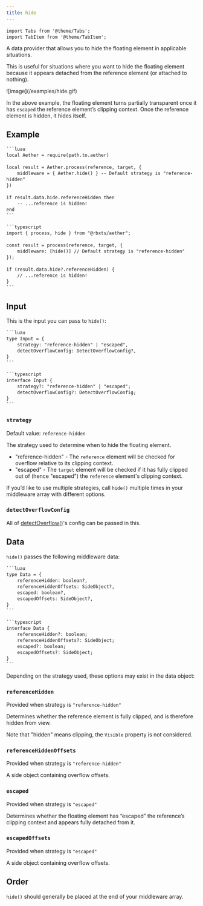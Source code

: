 ```yaml
---
title: hide
---
```


```mdx-code-block
import Tabs from '@theme/Tabs';
import TabItem from '@theme/TabItem';
```

A data provider that allows you to hide the floating element in applicable situations.

This is useful for situations where you want to hide the floating element because it appears detached from the reference element (or attached to nothing).

<div class="text--center">
    ![image](/examples/hide.gif)
</div>

In the above example, the floating element turns partially transparent once it has `escaped` the reference element’s clipping context. Once the reference element is hidden, it hides itself.

## Example

<Tabs groupId="package-manager">
  <TabItem value="wally" label="luau" default>

    ```luau
    local Aether = require(path.to.aether)

    local result = Aether.process(reference, target, {
        middleware = { Aether.hide() } -- Default strategy is "reference-hidden"
    })

    if result.data.hide.referenceHidden then
        -- ...reference is hidden!
    end
    ```

  </TabItem>

  <TabItem value="roblox-ts" label="roblox-ts">

    ```typescript
    import { process, hide } from "@rbxts/aether";

    const result = process(reference, target, {
        middleware: [hide()] // Default strategy is "reference-hidden"
    });

    if (result.data.hide?.referenceHidden) {
        // ...reference is hidden!
    }
    ```

  </TabItem>
</Tabs>

## Input

This is the input you can pass to `hide()`:

<Tabs groupId="package-manager">
  <TabItem value="wally" label="luau" default>

    ```luau
    type Input = {
        strategy: "reference-hidden" | "escaped",
        detectOverflowConfig: DetectOverflowConfig?,
    }
    ```

  </TabItem>

  <TabItem value="roblox-ts" label="roblox-ts">

    ```typescript
    interface Input {
        strategy?: "reference-hidden" | "escaped";
        detectOverflowConfig?: DetectOverflowConfig;
    }
    ```

  </TabItem>
</Tabs>

### `strategy`

Default value: `reference-hidden`

The strategy used to determine when to hide the floating element.

-   "reference-hidden" - The `reference` element will be checked for overflow relative to its clipping context.
-   "escaped" - The `target` element will be checked if it has fully clipped out of (hence "escaped") the `reference` element's clipping context.

If you’d like to use multiple strategies, call `hide()` multiple times in your middleware array with different options.

### `detectOverflowConfig`

All of [detectOverflow()](../guides/collisions#config)'s config can be passed in this.

## Data

`hide()` passes the following middleware data:

<Tabs groupId="package-manager">
  <TabItem value="wally" label="luau" default>

    ```luau
    type Data = {
        referenceHidden: boolean?,
        referenceHiddenOffsets: SideObject?,
        escaped: boolean?,
        escapedOffsets: SideObject?,
    }
    ```

  </TabItem>

  <TabItem value="roblox-ts" label="roblox-ts">

    ```typescript
    interface Data {
        referenceHidden?: boolean;
        referenceHiddenOffsets?: SideObject;
        escaped?: boolean;
        escapedOffsets?: SideObject;
    }
    ```

  </TabItem>
</Tabs>

Depending on the strategy used, these options may exist in the data object:

### `referenceHidden`

Provided when strategy is `"reference-hidden"`

Determines whether the reference element is fully clipped, and is therefore hidden from view.

Note that "hidden" means clipping, the `Visible` property is not considered.

### `referenceHiddenOffsets`

Provided when strategy is `"reference-hidden"`

A side object containing overflow offsets.

### `escaped`

Provided when strategy is `"escaped"`

Determines whether the floating element has “escaped” the reference’s clipping context and appears fully detached from it.

### `escapedOffsets`

Provided when strategy is `"escaped"`

A side object containing overflow offsets.

## Order

`hide()` should generally be placed at the end of your middleware array.
